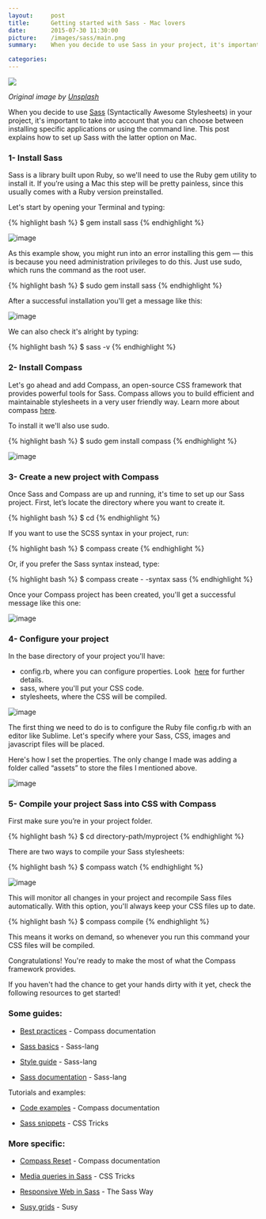 ```yaml
---
layout:     post
title:      Getting started with Sass - Mac lovers
date:       2015-07-30 11:30:00
picture:    /images/sass/main.png
summary:    When you decide to use Sass in your project, it's important to take into account that you can choose between installing specific applications or using the command line. This post explains how to set up Sass with the latter option on Mac.

categories: 
---
```

<div class="center">
  <img src="/images/sass/main.png">
</div>

<span class="small">_Original image by [Unsplash](https://unsplash.com/)_</span>

When you decide to use [Sass](http://sass-lang.com/) (Syntactically Awesome Stylesheets) in your project, it's important to take into account that you can choose between installing specific applications or using the command line. This post explains how to set up Sass with the latter option on Mac.

### 1- Install Sass

Sass is a library built upon Ruby, so we'll need to use the Ruby gem utility to install it. If you’re using a Mac this step will be pretty painless, since this usually comes with a Ruby version preinstalled.

Let's start by opening your Terminal and typing:

{% highlight bash %}
$ gem install sass
{% endhighlight %}

![image](/images/sass/sass_1-1.png)

As this example show, you might run into an error installing this gem — this is because you need administration privileges to do this. Just use <span class="light-gray">sudo</span>, which runs the command as the root user. 

{% highlight bash %}
$ sudo gem install sass
{% endhighlight %}

After a successful installation you'll get a message like this:

![image](/images/sass/sass_1-2.png)

We can also check it's alright by typing:

{% highlight bash %}
$ sass -v 
{% endhighlight %}

### 2- Install Compass

Let's go ahead and add Compass, an open-source CSS framework that provides powerful tools for Sass. Compass allows you to build efficient and maintainable stylesheets in a very user friendly way. Learn more about compass [here](http://compass-style.org/). 

To install it we'll also use <span class="light-gray">sudo</span>.

{% highlight bash %}
$ sudo gem install compass
{% endhighlight %} 

![image](/images/sass/sass_2.png)

### 3- Create a new project with Compass 

Once Sass and Compass are up and running, it's time to set up our Sass project. First, let’s locate the directory where you want to create it.

{% highlight bash %}
$ cd <directory-path>
{% endhighlight %}

If you want to use the SCSS syntax in your project, run:

{% highlight bash %}
$ compass create <myproject>
{% endhighlight %}

Or, if you prefer the Sass syntax instead, type: 

{% highlight bash %}
$ compass create <myproject> - -syntax sass 
{% endhighlight %}

Once your Compass project has been created, you'll get a successful message like this one:

![image](/images/sass/sass_3.png)

### 4- Configure your project

In the base directory of your project you'll have:

- config.rb, where you can configure properties. Look &nbsp;[here](http://compass-style.org/help/documentation/configuration-reference/) for further details.
- sass, where you'll put your CSS code.
- stylesheets, where the CSS will be compiled.

![image](/images/sass/sass_4-1.png)

The first thing we need to do is to configure the Ruby file config.rb with an editor like Sublime. Let's specify where your Sass, CSS, images and javascript files will be placed. 

Here's how I set the properties. The only change I made was adding a folder called “assets” to store the files I mentioned above.

![image](/images/sass/sass_4-2.png)

### 5- Compile your project Sass into CSS with Compass 

First make sure you’re in your project folder.

{% highlight bash %}
$ cd directory-path/myproject 
{% endhighlight %}

There are two ways to compile your Sass stylesheets:

{% highlight bash %}
$ compass watch
{% endhighlight %}

![image](/images/sass/sass_5.png)

This will monitor all changes in your project and recompile Sass files automatically. With this option, you'll always keep your CSS files up to date.

{% highlight bash %}
$ compass compile
{% endhighlight %}

This means it works on demand, so whenever you run this command your CSS files will be compiled.

Congratulations! You're ready to make the most of what the Compass framework provides.

If you haven't had the chance to get your hands dirty with it yet, check the following resources to get started!

### Some guides:

- [Best practices](http://compass-style.org/help/tutorials/best_practices/) - Compass documentation

- [Sass basics](http://sass-lang.com/guide) - Sass-lang

- [Style guide](http://sass-lang.com/styleguide/typography) - Sass-lang

- [Sass documentation](http://sass-lang.com/documentation/file.SASS_REFERENCE.html) - Sass-lang

Tutorials and examples:

- [Code examples](http://compass-style.org/examples/) - Compass documentation

- [Sass snippets](https://css-tricks.com/snippets/sass/) - CSS Tricks

### More specific:

- [Compass Reset](http://compass-style.org/reference/compass/reset/) - Compass documentation

- [Media queries in Sass](https://css-tricks.com/approaches-media-queries-sass/) - CSS Tricks

- [Responsive Web in Sass](http://thesassway.com/intermediate/responsive-web-design-in-sass-using-media-queries-in-sass-32) - The Sass Way

- [Susy grids](https://css-tricks.com/build-web-layouts-easily-susy/) - Susy 
